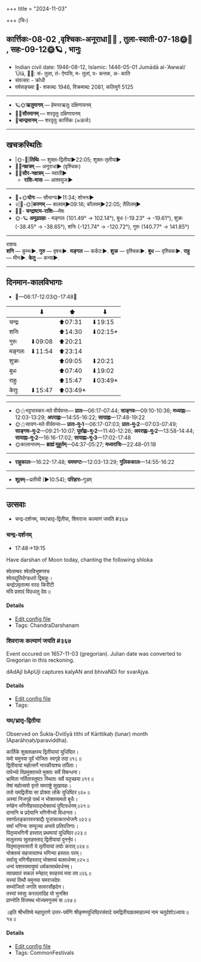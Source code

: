 +++
title = "2024-11-03"

+++
(चि॰)
## कार्त्तिकः-08-02  ,वृश्चिकः-अनूराधा🌛🌌  ,  तुला-स्वाती-07-18🌞🌌  ,  सहः-09-12🌞🪐  , भानुः
- Indian civil date: 1946-08-12, Islamic: 1446-05-01 Jumādā al-ʾAwwal/ʾŪlā, 🌌🌞: सं- तुला, तं- ऐप्पसि, म- तुलां, प- कत्तक, अ- काति
- संवत्सरः - क्रोधी
- वर्षसङ्ख्या 🌛- शकाब्दः 1946, विक्रमाब्दः 2081, कलियुगे 5125
___________________
- 🪐🌞**ऋतुमानम्** — हेमन्तऋतुः दक्षिणायनम्
- 🌌🌞**सौरमानम्** — शरदृतुः दक्षिणायनम्
- 🌛**चान्द्रमानम्** — शरदृतुः कार्त्तिकः (≈ऊर्जः)
___________________


## खचक्रस्थितिः
- |🌞-🌛|**तिथिः** — शुक्ल-द्वितीया►22:05; शुक्ल-तृतीया►  
- 🌌🌛**नक्षत्रम्** — अनूराधा► (वृश्चिकः)  
- 🌌🌞**सौर-नक्षत्रम्** — स्वाती►  
  - **राशि-मासः** — आश्वयुजः► 
___________________
- 🌛+🌞**योगः** — सौभाग्यः►11:34; शोभनः►  
- २|🌛-🌞|**करणम्** — बालवम्►09:16; कौलवम्►22:05; तैतिलम्►  
- 🌌🌛- **चन्द्राष्टम-राशिः**—मेषः  
- 🌞-🪐 **अमूढग्रहाः** - मङ्गलः (101.49° → 102.14°), बुधः (-19.23° → -19.61°), शुक्रः (-38.45° → -38.65°), शनिः (-121.74° → -120.72°), गुरुः (140.77° → 141.85°)
___________________
राशयः  
**शनि** — कुम्भः►. **गुरु** — वृषभः►. **मङ्गल** — कर्कटः►. **शुक्र** — वृश्चिकः►. **बुध** — वृश्चिकः►. **राहु** — मीनः►. **केतु** — कन्या►. 
___________________


## दिनमान-कालविभागाः
- 🌅—06:17-12:03🌞-17:48🌇  

|      |⬇     |⬆     |⬇     |
|------|-----|-----|------|
|चन्द्रः|     |⬆07:31 |⬇19:15 |
|शनिः   |     |⬆14:30 |⬇02:15*|
|गुरुः  |⬇09:08 |⬆20:21 |     |
|मङ्गलः |⬇11:54 |⬆23:14 |     |
|शुक्रः |     |⬆09:05 |⬇20:21 |
|बुधः   |     |⬆07:40 |⬇19:02 |
|राहुः  |     |⬆15:47 |⬇03:49*|
|केतुः  |⬇15:47 |⬆03:49*|     |
___________________
- 🌞⚝भट्टभास्कर-मते वीर्यवन्तः— **प्रातः**—06:17-07:44; **साङ्गवः**—09:10-10:36; **मध्याह्नः**—12:03-13:29; **अपराह्णः**—14:55-16:22; **सायाह्नः**—17:48-19:22  
- 🌞⚝सायण-मते वीर्यवन्तः— **प्रातः-मु॰1**—06:17-07:03; **प्रातः-मु॰2**—07:03-07:49; **साङ्गवः-मु॰2**—09:21-10:07; **पूर्वाह्णः-मु॰2**—11:40-12:26; **अपराह्णः-मु॰2**—13:58-14:44; **सायाह्नः-मु॰2**—16:16-17:02; **सायाह्नः-मु॰3**—17:02-17:48  
- 🌞कालान्तरम्— **ब्राह्मं मुहूर्तम्**—04:37-05:27; **मध्यरात्रिः**—22:48-01:18  
___________________
- **राहुकालः**—16:22-17:48; **यमघण्टः**—12:03-13:29; **गुलिककालः**—14:55-16:22  
___________________
- **शूलम्**—प्रतीची (►10:54); **परिहारः**–गुडम्  
___________________

## उत्सवाः
- चन्द्र-दर्शनम्, यम/भ्रातृ-द्वितीया, शिवराजः कल्याणं जयति #३६७
### चन्द्र-दर्शनम्
- 17:48→19:15



Have darshan of Moon today, chanting the following shloka

श्वेताम्बरः श्वेतविभूषणश्च  
श्वेतद्युतिर्दण्डधरो द्विबाहुः।  
चन्द्रोऽमृतात्मा वरदः किरीटी  
मयि प्रसादं विदधातु देवः॥



#### Details
- [Edit config file](https://github.com/jyotisham/adyatithi/blob/master/devatA/graha/description_only/candra-darzanam.toml)
- Tags: ChandraDarshanam


### शिवराजः कल्याणं जयति #३६७

Event occured on 1657-11-03 (gregorian). Julian date was converted to Gregorian in this reckoning. 

dAdAjI bApUjI captures kalyAN and bhivaNDi for svarAjya.

#### Details
- [Edit config file](https://github.com/jyotisham/adyatithi/blob/master/mahApuruSha/xatra-later/julian/day/10/24/shivarAjaH_kalyANaM_jayati.toml)
- Tags: 


### यम/भ्रातृ-द्वितीया

Observed on Śukla-Dvitīyā tithi of Kārttikaḥ (lunar) month (Aparāhṇaḥ/paraviddha). 

कार्तिके शुक्लपक्षस्य द्वितीयायां युधिष्ठिर।  
यमो यमुनया पूर्वं भोजितः स्वगृहे तदा॥१८॥  
द्वितीयायां महोत्सर्गे नारकीयाश्च तर्पिताः।  
पापेभ्यो विप्रमुक्तास्ते मुक्ताः सर्वे विबन्धना।  
भ्रामिता नर्तितास्तुष्टाः स्थिताः सर्वे यदृच्छया॥१९॥  
तेषां महोत्सवो वृत्तो यमराष्ट्रे सुखावहः।  
ततो यमद्वितीया सा प्रोक्ता लोके युधिष्ठिर॥२०॥  
अस्यां निजगृहे पार्थ न भोक्तव्यमतो बुधैः।  
स्नेहेन भगिनीहस्ताद्भोक्तव्यं पुष्टिवर्धनम्॥२१॥  
दानानि च प्रदेयानि भगिनीभ्यो विधानतः।  
स्वर्णालङ्कारवस्त्राद्यैः पूजासत्कारभोजनैः॥२२॥  
सर्वा भगिन्यः सम्पूज्या अभावे प्रतिपत्तिगाः।  
पितृव्यभगिनी हस्तात् प्रथमायां युधिष्ठिर॥२३॥  
मातुलस्य सुताहस्ताद् द्वितीयायां पुनर्नृप।  
पितृमातृस्वसारौ ये तृतीयायां तयोः करात्॥२४॥  
भोक्तव्यं सहजायाश्च भगिन्या हस्ततः परम्।  
सर्वासु भगिनीहस्ताद् भोक्तव्यं बलवर्धनम्॥२५॥  
धन्यं यशस्यमायुष्यं धर्मकामार्थवर्धनम्।  
व्याख्यातं सकलं स्नेहात् सरहस्यं मया तव॥२६॥  
यस्यां तिथौ यमुनया यमराजदेवः  
सम्भोजितो जगति सत्वरसौहृदेन।  
तस्यां स्वसुः करतलादिह यो भुनक्ति  
प्राप्नोति वित्तमथ भोज्यमनुत्तमं सः॥२७॥  
  
॥इति श्रीभविष्ये महापुराणे उत्तर-पर्वणि श्रीकृष्णयुधिष्ठिरसंवादे यमद्वितीयाव्रतमाहात्म्यं नाम चतुर्दशोऽध्यायः॥१४॥



#### Details
- [Edit config file](https://github.com/jyotisham/adyatithi/blob/master/general/lunar_month/tithi/08/02/yama_or_bhrAtR-dvitIyA.toml)
- Tags: CommonFestivals


